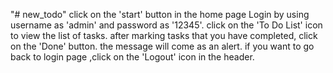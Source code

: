 "# new_todo" 
click on the 'start' button in the home page
Login by using username as 'admin' and password as '12345'.
click on the 'To Do List' icon to view the list of tasks.
after marking tasks that you have completed, click on the 'Done' button.
the message will come as an alert.
if you want to go back to login page ,click on the 'Logout' icon in the header. 

